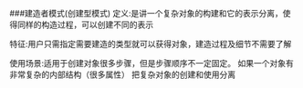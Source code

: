 ###建造者模式(创建型模式)
定义:是讲一个复杂对象的构建和它的表示分离，使得同样的构造过程，可以创建不同的表示

特征:用户只需指定需要建造的类型就可以获得对象，建造过程及细节不需要了解

使用场景:适用于创建对象很多步骤，但是步骤顺序不一定固定。
如果一个对象有非常复杂的内部结构（很多属性）
把复杂对象的创建和使用分离

